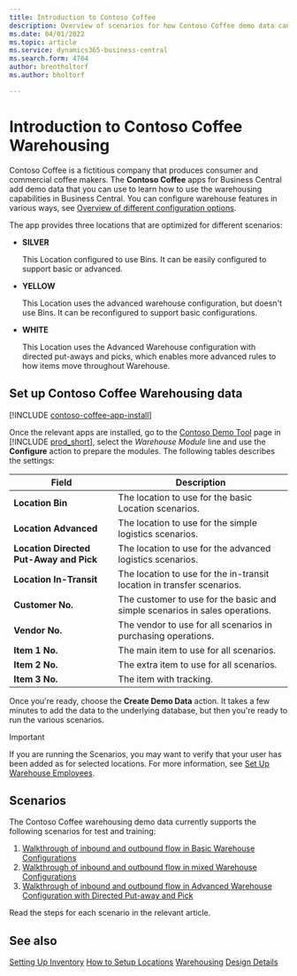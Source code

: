 ```yaml
---
title: Introduction to Contoso Coffee 
description: Overview of scenarios for how Contoso Coffee demo data can help you learn how to use the warehousing capabilities in Business Central.
ms.date: 04/01/2022
ms.topic: article
ms.service: dynamics365-business-central
ms.search.form: 4764
author: brentholtorf
ms.author: bholtorf

---
```


# Introduction to Contoso Coffee Warehousing

Contoso Coffee is a fictitious company that produces consumer and commercial coffee makers. The **Contoso Coffee** apps for Business Central add demo data that you can use to learn how to use the warehousing capabilities in Business Central. You can configure warehouse features in various ways, see [Overview of different configuration options](../../design-details-warehouse-management.md#overview-of-different-configuration-options).

The app provides three locations that are optimized for different scenarios:

- **SILVER**  

  This Location configured to use Bins. It can be easily configured to support basic or advanced. 

- **YELLOW**  

  This Location uses the advanced warehouse configuration, but doesn't use Bins. It can be reconfigured to support basic configurations.

- **WHITE**  

  This Location uses the Advanced Warehouse configuration with directed put-aways and picks, which enables more advanced rules to how items move throughout Warehouse.

## Set up Contoso Coffee Warehousing data

[!INCLUDE [contoso-coffee-app-install](../../includes/contoso-coffee-app-install.md)]

Once the relevant apps are installed, go to the [Contoso Demo Tool](https://businesscentral.dynamics.com/?page=5194) page in [!INCLUDE [prod_short](../../includes/prod_short.md)], select the *Warehouse Module* line and use the **Configure** action to prepare the  modules. The following tables describes the settings:  

|Field  |Description  |
|---------|---------|
|**Location Bin**  |The location to use for the basic Location scenarios.|
|**Location Advanced**  |The location to use for the simple logistics scenarios.|
|**Location Directed Put-Away and Pick**  |The location to use for the advanced logistics scenarios.|
|**Location In-Transit**  |The location to use for the in-transit location in transfer scenarios.|
|**Customer No.**  |The customer to use for the basic and simple scenarios in sales operations.|
|**Vendor No.**  |The vendor to use for all scenarios in purchasing operations.|
|**Item 1 No.**  |The main item to use for all scenarios.|
|**Item 2 No.**  |The extra item to use for all scenarios.|
|**Item 3 No.**  |The item with tracking.|

Once you're ready, choose the **Create Demo Data** action. It takes a few minutes to add the data to the underlying database, but then you're ready to run the various scenarios.  

> [!IMPORTANT]
> If you are running the Scenarios, you may want to verify that your user has been added as for selected locations. For more information, see [Set Up Warehouse Employees](../../warehouse-how-to-set-up-warehouse-employees.md).

## Scenarios

The Contoso Coffee warehousing demo data currently supports the following scenarios for test and training:

1.	[Walkthrough of inbound and outbound flow in Basic Warehouse Configurations](warehouse-basic-flow-putaway-pick.md)
2.	[Walkthrough of inbound and outbound flow in mixed Warehouse Configurations](warehouse-mixed-flow-receive-pick-ship.md)
3.	[Walkthrough of inbound and outbound flow in Advanced Warehouse Configuration with Directed Put-away and Pick](warehouse-directed-flow.md)

Read the steps for each scenario in the relevant article.  

## See also

[Setting Up Inventory](../../inventory-setup-inventory.md) 
[How to Setup Locations](../../inventory-how-setup-locations.md) 
[Warehousing](../../warehouse-manage-warehouse.md) 
[Design Details](../../design-details-warehouse-overview.md) 
